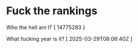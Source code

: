 # Fuck the rankings

Who the hell am I?
{ 14775283 }

What fucking year is it?
[ 2025-03-29T08:06:40Z ]
